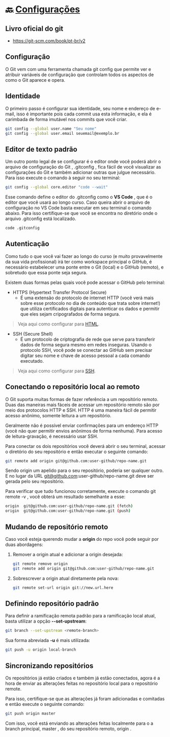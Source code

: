 # :back: [Configurações](../../../README.md#programação-de-baixo-nível)

## Livro oficial do git
* https://git-scm.com/book/pt-br/v2

## Configuração
O Git vem com uma ferramenta chamada git config que permite ver e atribuir variáveis de configuração que controlam todos os aspectos de como o Git aparece e opera.

## Identidade
O primeiro passo é configurar sua identidade, seu nome e endereço de e-mail, isso é importante pois cada commit usa esta informação, e ela é carimbada de forma imutável nos commits que você criar. 

``` bash
git config --global user.name "Seu nome"
git config --global user.email seuemail@exemplo.br
```

## Editor de texto padrão
Um outro ponto legal de se configurar é o editor onde você poderá abrir o arquivo de configuração do Git , .gitconfig , fica fácil de você visualizar as configurações do Git e também adicionar outras que julgue necessário. Para isso execute o comando à seguir no seu terminal:

``` bash
git config --global core.editor "code --wait"
```

Esse comando define o editor do .gitconfig como o **VS Code** , que é o editor que você usará ao longo curso. Caso queira abrir o arquivo de configuração no VS Code basta executar em seu terminal o comando abaixo. Para isso certifique-se que você se encontra no diretório onde o arquivo .gitconfig está localizado.

``` bash
code .gitconfig
```

## Autenticação

Como tudo o que você vai fazer ao longo do curso (e muito provavelmente da sua vida profissional) irá ter como workspace principal o GitHub, é necessário estabelecer uma ponte entre o Git (local) e o GitHub (remoto), e sobretudo que essa ponte seja segura.

Existem duas formas pelas quais você pode acessar o GitHub pelo terminal:
* HTTPS (Hypertext Transfer Protocol Secure)
    - É uma extensão do protocolo de internet HTTP (você verá mais sobre esse protocolo no dia de conteúdo que trata sobre internet!) que utiliza certificados digitais para autenticar os dados e permitir que eles sejam cripografados de forma segura.

> Veja aqui como configurar para <a name="html">[HTML]()</a>.

* SSH (Secure Shell)
    - É um protocolo de criptografia de rede que serve para transferir dados de forma segura mesmo em redes inseguras. Usando o protocolo SSH, você pode se conectar ao GitHub sem precisar digitar seu nome e chave de acesso pessoal a cada comando executado.
    
> Veja aqui como configurar para <a name="ssh">[SSH](chaveSSH.md#back-chave-ssh)</a>.

## Conectando o repositório local ao remoto
O Git suporta muitas formas de fazer referência a um repositório remoto. Duas das maneiras mais fáceis de acessar um repositório remoto são por meio dos protocolos HTTP e SSH. HTTP é uma maneira fácil de permitir acesso anônimo, somente leitura a um repositório.

Geralmente não é possível enviar confirmações para um endereço HTTP (você não quer permitir envios anônimos de forma nenhuma). Para acesso de leitura-gravação, é necessário usar SSH.

Para conectar os dois repositórios você deverá abrir o seu terminal, acessar o diretório do seu repositório e então executar o seguinte comando:
```bash
git remote add origin git@github.com:user-github/repo-name.git
```
Sendo origin um apelido para o seu repositório, poderia ser qualquer outro. E no lugar da URL git@github.com:user-github/repo-name.git deve ser gerada pelo seu repositório.

Para verificar que tudo funcionou corretamente, execute o comando git remote -v , você obterá um resultado semelhante a esse:
```bash
origin  git@github.com:user-github/repo-name.git (fetch)
origin  git@github.com:user-github/repo-name.git (push)
```

## Mudando de repositório remoto
Caso você esteja querendo mudar a **origin** do repo você pode seguir por duas abordagens:
1. Remover a origin atual e adicionar a origin desejada:
    ```bash
    git remote remove origin
    git remote add origin git@github.com:user-github/repo-name.git
    ```
2. Sobrescrever a origin atual diretamente pela nova:
    ```bash
    git remote set-url origin git://new.url.here
    ```

## Definindo repositório padrão
Para definir a ramificação remota padrão para a ramificação local atual, basta utilizar a opção **--set-upstream**:
```bash
git branch --set-upstream <remote-branch>
```
Sua forma abreviada **-u** é mais utilizada:
```bash
git push -u origin local-branch
```

## Sincronizando repositórios
Os repositórios já estão criados e também já estão conectados, agora é a hora de enviar as alterações feitas no repositório local para o repositório remote.

Para isso, certifique-se que as alterações já foram adicionadas e comitadas e então execute o seguinte comando:
``` bash
git push origin master
```
Com isso, você está enviando as alterações feitas localmente para o a branch principal, master , do seu repositório remoto, origin .

